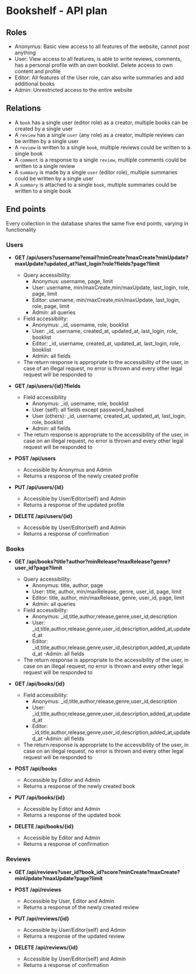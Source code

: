 # Bookshelf - API plan

## Roles
- Anonymus: Basic view access to all features of the website, cannot post anything
- User: View access to all features, is able to write reviews, comments, has a personal profile with an own booklist. Delete access to own content and profile
- Editor: All features of the User role, can also write summaries and add additional books
- Admin: Unrestricted access to the entire website 

## Relations
- A `book` has a single user (editor role) as a creator, multiple books can be created by a single user
- A `review` has a single `user` (any role) as a creator, multiple reviews can be written by a single user
- A `review` is written to a single `book`, multiple reviews could be written to a single book
- A `comment` is a response to a single `review`, multiple comments could be written to a single review
- A `summary` is made by a single `user` (editor role), multiple summaries could be written by a single user
- A `summary` is attached to a single `book`, multiple summaries could be written to a single book

## End points

Every collection in the database shares the same five end points, varying in functionality

### Users

- **GET /api/users?username?email?minCreate?maxCreate?minUpdate?maxUpdate?updated_at?last_login?role?fields?page?limit**
    - Query accessibility:
        - Anonymus: username, page, limit
        - User: username, min/maxCreate,min/maxUpdate, last_login, role, page, limit
        - Editor: username, min/maxCreate,min/maxUpdate, last_login, role, page, limit
        - Admin: all queries
    - Field accessibility:
        - Anonymus: _id, username, role, booklist
        - User: _id, username, created_at, updated_at, last_login, role, booklist
        - Editor: _id, username, created_at, updated_at, last_login, role, booklist
        - Admin: all fields
    - The return response is appropriate to the accessibility of the user, in case of an illegal request, no error is thrown and every other legal request will be responded to

- **GET /api/users/{id}?fields**
    - Field accessibility
        - Anonymus: _id, username, role, booklist
        - User (self): all fields except password_hashed
        - User (others): _id, username, created_at, updated_at, last_login, role, booklist
        - Admin: all fields
    - The return response is appropriate to the accessibility of the user, in case on an illegal request, no error is thrown and every other legal request will be responded to

- **POST /api/users**
    - Accessible by Anonymus and Admin
    - Returns a response of the newly created profile

- **PUT /api/users/{id}**    
    - Accessible by User/Editor(self) and Admin
    - Returns a response of the updated profile

- **DELETE /api/users/{id}**
    - Accessible by User/Editor(self) and Admin
    - Returns a response of confirmation
    
### Books

- **GET /api/books?title?author?minRelease?maxRelease?genre?user_id?page?limit**
    - Query accessibility:
        - Anonymus: title, author, page
        - User: title, author, min/maxRelease, genre, user_id, page, limit
        - Editor: title, author, min/maxRelease, genre, user_id, page, limit
        - Admin: all queries
    - Field accessibility:
        - Anonymus: _id,title,author,release,genre,user_id,description
        - User: _id,title,author,release,genre,user_id,description,added_at,updated_at
        - Editor: _id,title,author,release,genre,user_id,description,added_at,updated_at
        -Admin: all fields
    - The return response is appropriate to the accessibility of the user, in case on an illegal request, no error is thrown and every other legal request will be responded to

- **GET /api/books/{id}**
    - Field accessibility:
        - Anonymus: _id,title,author,release,genre,user_id,description
        - User: _id,title,author,release,genre,user_id,description,added_at,updated_at
        - Editor: _id,title,author,release,genre,user_id,description,added_at,updated_at
        -Admin: all fields
    - The return response is appropriate to the accessibility of the user, in case on an illegal request, no error is thrown and every other legal request will be responded to

- **POST /api/books**
    - Accessible by Editor and Admin
    - Returns a response of the newly created book

- **PUT /api/books/{id}**    
    - Accessible by Editor and Admin
    - Returns a response of the updated book

- **DELETE /api/books/{id}**
    - Accessible by Editor and Admin
    - Returns a response of confirmation

### Reviews

- **GET /api/reviews?user_id?book_id?score?minCreate?maxCreate?minUpdate?maxUpdate?page?limit**


- **POST /api/reviews**
    - Accessible by User, Editor and Admin
    - Returns a response of the newly created review

- **PUT /api/reviews/{id}**    
    - Accessible by User/Editor(self) and Admin
    - Returns a response of the updated review

- **DELETE /api/reviews/{id}**
    - Accessible by User/Editor(self) and Admin
    - Returns a response of confirmation
        